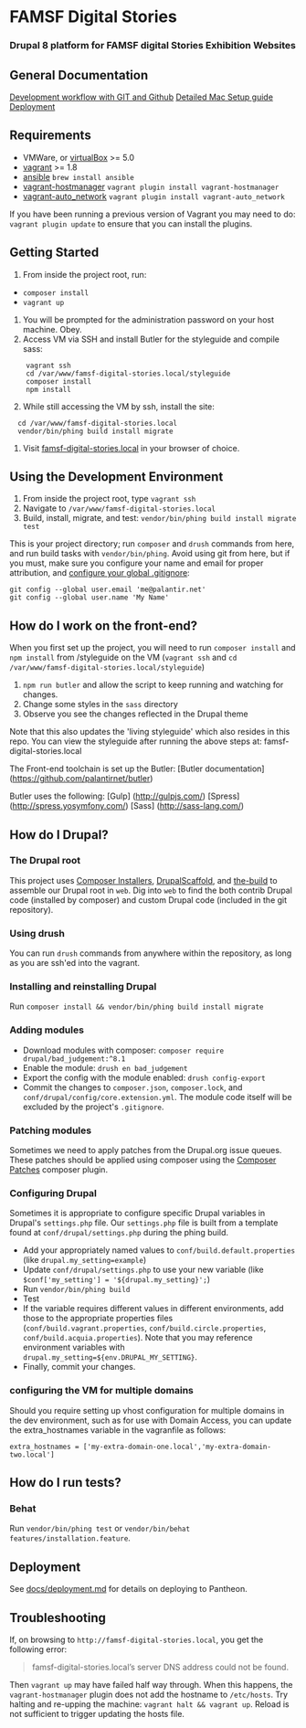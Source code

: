 # FAMSF Digital Stories
### Drupal 8 platform for FAMSF digital Stories Exhibition Websites

## General Documentation
[Development workflow with GIT and Github](/docs/git/git-intro.md)
[Detailed Mac Setup guide](/docs/mac-setup.md)
[Deployment](docs/deployment.md)

## Requirements

* VMWare, or [virtualBox](https://www.virtualbox.org/wiki/Downloads) >= 5.0
* [vagrant](https://www.vagrantup.com/) >= 1.8
* [ansible](https://github.com/ansible/ansible) `brew install ansible`
* [vagrant-hostmanager](https://github.com/smdahlen/vagrant-hostmanager) `vagrant plugin install vagrant-hostmanager`
* [vagrant-auto_network](https://github.com/oscar-stack/vagrant-auto_network) `vagrant plugin install vagrant-auto_network`

If you have been running a previous version of Vagrant you may need to do: `vagrant plugin update` to ensure that you can install the plugins.

## Getting Started

1. From inside the project root, run:
 * `composer install`
 * `vagrant up`
1. You will be prompted for the administration password on your host machine. Obey.
1. Access VM via SSH and install Butler for the styleguide and compile sass:
```
    vagrant ssh
    cd /var/www/famsf-digital-stories.local/styleguide
    composer install
    npm install

```

2. While still accessing the VM by ssh, install the site:

  ```
    cd /var/www/famsf-digital-stories.local
    vendor/bin/phing build install migrate
  ```

1. Visit [famsf-digital-stories.local](http://famsf-digital-stories.local) in your browser of choice.

## Using the Development Environment

1. From inside the project root, type `vagrant ssh`
1. Navigate to `/var/www/famsf-digital-stories.local`
1. Build, install, migrate, and test: `vendor/bin/phing build install migrate test`

This is your project directory; run `composer` and `drush` commands from here, and run build tasks with `vendor/bin/phing`. Avoid using git from here, but if you must, make sure you configure your name and email for proper attribution, and [configure your global .gitignore](https://github.com/palantirnet/development_documentation/blob/master/guidelines/git/gitignore.md):

```
git config --global user.email 'me@palantir.net'
git config --global user.name 'My Name'
```

## How do I work on the front-end?

When you first set up the project, you will need to run `composer install` and `npm install` from /styleguide on the VM (`vagrant ssh` and `cd /var/www/famsf-digital-stories.local/styleguide`)

1. `npm run butler` and allow the script to keep running and watching for changes. 
1. Change some styles in the `sass` directory
1. Observe you see the changes reflected in the Drupal theme

Note that this also updates the 'living styleguide' which also resides in this repo. You can view the styleguide after running the above steps at: famsf-digital-stories.local

The Front-end toolchain is set up the Butler:
[Butler documentation] (https://github.com/palantirnet/butler) 

Butler uses the following:
[Gulp] (http://gulpjs.com/)
[Spress] (http://spress.yosymfony.com/)
[Sass] (http://sass-lang.com/)

## How do I Drupal?

### The Drupal root

This project uses [Composer Installers](https://github.com/composer/installers), [DrupalScaffold](https://github.com/drupal-composer/drupal-scaffold), and [the-build](https://github.com/palantirnet/the-build) to assemble our Drupal root in `web`. Dig into `web` to find the both contrib Drupal code (installed by composer) and custom Drupal code (included in the git repository).

### Using drush

You can run `drush` commands from anywhere within the repository, as long as you are ssh'ed into the vagrant.

### Installing and reinstalling Drupal

Run `composer install && vendor/bin/phing build install migrate`

### Adding modules

* Download modules with composer: `composer require drupal/bad_judgement:^8.1`
* Enable the module: `drush en bad_judgement`
* Export the config with the module enabled: `drush config-export`
* Commit the changes to `composer.json`, `composer.lock`, and `conf/drupal/config/core.extension.yml`. The module code itself will be excluded by the project's `.gitignore`.

### Patching modules

Sometimes we need to apply patches from the Drupal.org issue queues. These patches should be applied using composer using the [Composer Patches](https://github.com/cweagans/composer-patches) composer plugin.

### Configuring Drupal

Sometimes it is appropriate to configure specific Drupal variables in Drupal's `settings.php` file. Our `settings.php` file is built from a template found at `conf/drupal/settings.php` during the phing build.

* Add your appropriately named values to `conf/build.default.properties` (like `drupal.my_setting=example`)
* Update `conf/drupal/settings.php` to use your new variable (like `$conf['my_setting'] = '${drupal.my_setting}';`)
* Run `vendor/bin/phing build`
* Test
* If the variable requires different values in different environments, add those to the appropriate properties files (`conf/build.vagrant.properties`, `conf/build.circle.properties`, `conf/build.acquia.properties`). Note that you may reference environment variables with `drupal.my_setting=${env.DRUPAL_MY_SETTING}`.
* Finally, commit your changes.

### configuring the VM for multiple domains

Should you require setting up vhost configuration for multiple domains in the dev environment, such as for use with Domain Access, you can update the extra_hostnames variable in the vagranfile as follows: 

```
extra_hostnames = ['my-extra-domain-one.local','my-extra-domain-two.local']
```

## How do I run tests?

### Behat

Run `vendor/bin/phing test` or `vendor/bin/behat features/installation.feature`.

## Deployment

See [docs/deployment.md](docs/deployment.md) for details on deploying to Pantheon.

## Troubleshooting

If, on browsing to `http://famsf-digital-stories.local`, you get the following error:
> famsf-digital-stories.local’s server DNS address could not be found.

Then `vagrant up` may have failed half way through. When this happens, the `vagrant-hostmanager` plugin does not add the hostname to `/etc/hosts`. Try halting and re-upping the machine: `vagrant halt && vagrant up`. Reload is not sufficient to trigger updating the hosts file.


